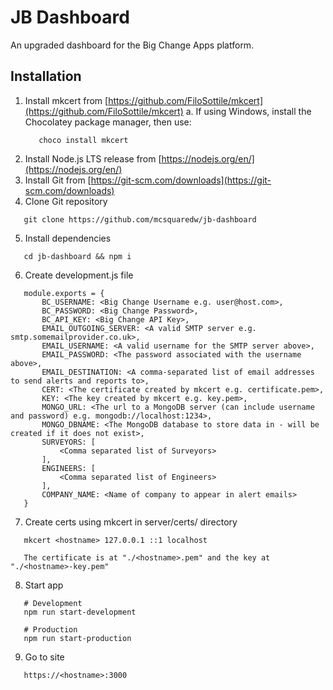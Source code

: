 # JB Dashboard
An upgraded dashboard for the Big Change Apps platform.

## Installation
1. Install mkcert from [https://github.com/FiloSottile/mkcert](https://github.com/FiloSottile/mkcert)
   a. If using Windows, install the Chocolatey package manager, then use:
     ```
        choco install mkcert
     ```
2. Install Node.js LTS release from [https://nodejs.org/en/](https://nodejs.org/en/)
3. Install Git from [https://git-scm.com/downloads](https://git-scm.com/downloads)
4. Clone Git repository
```
   git clone https://github.com/mcsquaredw/jb-dashboard
```
5. Install dependencies
```
   cd jb-dashboard && npm i
```
6. Create development.js file
```
   module.exports = {
       BC_USERNAME: <Big Change Username e.g. user@host.com>,
       BC_PASSWORD: <Big Change Password>,
       BC_API_KEY: <Big Change API Key>,
       EMAIL_OUTGOING_SERVER: <A valid SMTP server e.g. smtp.somemailprovider.co.uk>,
       EMAIL_USERNAME: <A valid username for the SMTP server above>,
       EMAIL_PASSWORD: <The password associated with the username above>, 
       EMAIL_DESTINATION: <A comma-separated list of email addresses to send alerts and reports to>,
       CERT: <The certificate created by mkcert e.g. certificate.pem>,
       KEY: <The key created by mkcert e.g. key.pem>,
       MONGO_URL: <The url to a MongoDB server (can include username and password) e.g. mongodb://localhost:1234>,
       MONGO_DBNAME: <The MongoDB database to store data in - will be created if it does not exist>,
       SURVEYORS: [
           <Comma separated list of Surveyors>
       ],
       ENGINEERS: [
           <Comma separated list of Engineers>
       ],
       COMPANY_NAME: <Name of company to appear in alert emails>
   }
```
7. Create certs using mkcert in server/certs/ directory
```
   mkcert <hostname> 127.0.0.1 ::1 localhost 
   
   The certificate is at "./<hostname>.pem" and the key at "./<hostname>-key.pem"
```
8. Start app
```
   # Development
   npm run start-development
```

```
   # Production
   npm run start-production
```
9. Go to site
```
   https://<hostname>:3000
```

